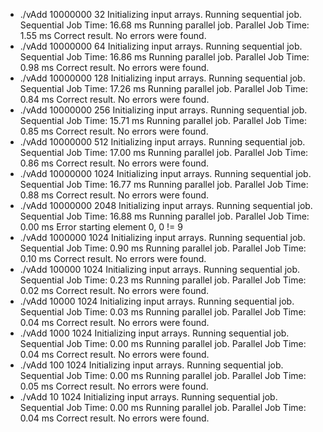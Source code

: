 + ./vAdd 10000000 32
Initializing input arrays.
Running sequential job.
	Sequential Job Time: 16.68 ms
Running parallel job.
	Parallel Job Time: 1.55 ms
Correct result. No errors were found.
+ ./vAdd 10000000 64
Initializing input arrays.
Running sequential job.
	Sequential Job Time: 16.86 ms
Running parallel job.
	Parallel Job Time: 0.98 ms
Correct result. No errors were found.
+ ./vAdd 10000000 128
Initializing input arrays.
Running sequential job.
	Sequential Job Time: 17.26 ms
Running parallel job.
	Parallel Job Time: 0.84 ms
Correct result. No errors were found.
+ ./vAdd 10000000 256
Initializing input arrays.
Running sequential job.
	Sequential Job Time: 15.71 ms
Running parallel job.
	Parallel Job Time: 0.85 ms
Correct result. No errors were found.
+ ./vAdd 10000000 512
Initializing input arrays.
Running sequential job.
	Sequential Job Time: 17.00 ms
Running parallel job.
	Parallel Job Time: 0.86 ms
Correct result. No errors were found.
+ ./vAdd 10000000 1024
Initializing input arrays.
Running sequential job.
	Sequential Job Time: 16.77 ms
Running parallel job.
	Parallel Job Time: 0.88 ms
Correct result. No errors were found.
+ ./vAdd 10000000 2048
Initializing input arrays.
Running sequential job.
	Sequential Job Time: 16.88 ms
Running parallel job.
	Parallel Job Time: 0.00 ms
Error starting element 0, 0 != 9
+ ./vAdd 1000000 1024
Initializing input arrays.
Running sequential job.
	Sequential Job Time: 0.90 ms
Running parallel job.
	Parallel Job Time: 0.10 ms
Correct result. No errors were found.
+ ./vAdd 100000 1024
Initializing input arrays.
Running sequential job.
	Sequential Job Time: 0.23 ms
Running parallel job.
	Parallel Job Time: 0.02 ms
Correct result. No errors were found.
+ ./vAdd 10000 1024
Initializing input arrays.
Running sequential job.
	Sequential Job Time: 0.03 ms
Running parallel job.
	Parallel Job Time: 0.04 ms
Correct result. No errors were found.
+ ./vAdd 1000 1024
Initializing input arrays.
Running sequential job.
	Sequential Job Time: 0.00 ms
Running parallel job.
	Parallel Job Time: 0.04 ms
Correct result. No errors were found.
+ ./vAdd 100 1024
Initializing input arrays.
Running sequential job.
	Sequential Job Time: 0.00 ms
Running parallel job.
	Parallel Job Time: 0.05 ms
Correct result. No errors were found.
+ ./vAdd 10 1024
Initializing input arrays.
Running sequential job.
	Sequential Job Time: 0.00 ms
Running parallel job.
	Parallel Job Time: 0.04 ms
Correct result. No errors were found.
